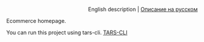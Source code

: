 <p align="right">
English description | <a href="README_RU.md">Описание на русском</a>
</p>

Ecommerce homepage.

You can run this project using tars-cli.
[TARS-CLI](https://github.com/tars/tars-cli)
